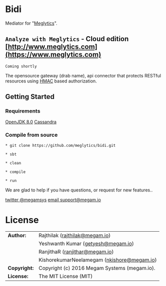 Bidi
================

Mediator for "[Meglytics](https://www.meglytics.com)".

## `Analyze with Meglytics` - Cloud  edition [http://www.meglytics.com](https://www.meglytics.com)
`Coming shortly`

The opensource gateway (drab name), api connector that protects RESTful resources using [HMAC](http://www.ietf.org/rfc/rfc2104.txt) based authorization.


## Getting Started

### Requirements

>
[OpenJDK 8.0](http://openjdk.java.net/install/index.html)
[Cassandra](http://apache.cassandra.org)


### Compile from source

```
* git clone https://github.com/meglytics/bidi.git

* sbt

* clean

* compile

* run

```


We are glad to help if you have questions, or request for new features..

[twitter @megamsys](http://twitter.com/megamsys) [email support@megam.io](<support@megam.io>)


# License

|                      |                                          |
|:---------------------|:-----------------------------------------|
| **Author:**          | Rajthilak (<rajthilak@megam.io>)
|	    	       	       | Yeshwanth Kumar (<getyesh@megam.io>)
|                      | RanjithaR (<ranjithar@megam.io>)  
|		       	           | KishorekumarNeelamegam (<nkishore@megam.io>)
| **Copyright:**       | Copyright (c) 2016 Megam Systems (megam.io).
| **License:**         | The MIT License (MIT)
